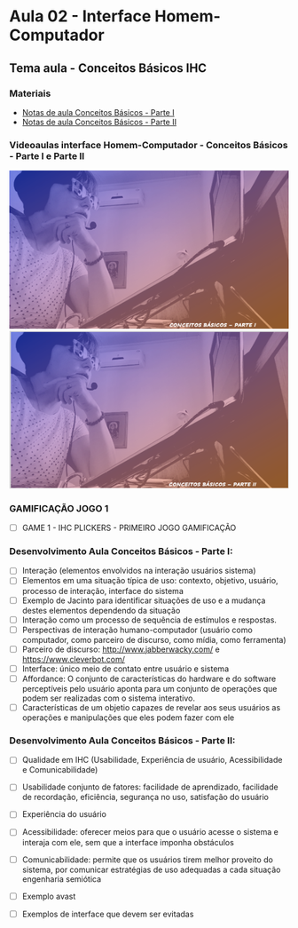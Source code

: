 # Aula 02 - Interface Homem-Computador
## Tema aula - Conceitos Básicos IHC

### Materiais
- [Notas de aula Conceitos Básicos - Parte I](conceitos_basicos_parteI.pdf)
- [Notas de aula Conceitos Básicos - Parte II](conceitos_basicos_parteII.pdf)

### Videoaulas interface Homem-Computador -  Conceitos Básicos - Parte I e Parte II
[![Conceitos Básicos PARTE I](capa_3.png)](https://youtu.be/dyawYUfLSzQ)
[![Conceitos Básicos PARTE II](capa_4.png)](https://youtu.be/gbmsShIugq8)

### GAMIFICAÇÃO JOGO 1
- [ ]  GAME 1 - IHC PLICKERS - PRIMEIRO JOGO GAMIFICAÇÃO

### Desenvolvimento Aula Conceitos Básicos - Parte I: 

- [ ]  Interação (elementos envolvidos na interação usuários sistema)
- [ ]  Elementos em uma situação típica de uso: contexto, objetivo, usuário, processo de interação, interface do sistema
- [ ]  Exemplo de Jacinto para identificar situações de uso e a mudança destes elementos dependendo da situação
- [ ]  Interação como um processo de sequência de estímulos e respostas. 
- [ ]  Perspectivas de interação humano-computador (usuário como computador, como parceiro de discurso, como mídia, como ferramenta)
- [ ]  Parceiro de discurso: http://www.jabberwacky.com/ e https://www.cleverbot.com/
- [ ]  Interface: único meio de contato entre usuário e sistema
- [ ]  Affordance: O conjunto de características do hardware e do software perceptíveis pelo usuário aponta para um conjunto de operações que podem ser realizadas com o sistema interativo.
- [ ]  Características de um objetio capazes de revelar aos seus usuários as operações e manipulações que eles podem fazer com ele

### Desenvolvimento Aula Conceitos Básicos - Parte II: 

- [ ]  Qualidade em IHC (Usabilidade, Experiência de usuário, Acessibilidade e Comunicabilidade)
- [ ]  Usabilidade conjunto de fatores: facilidade de aprendizado, facilidade de recordação, eficiência, segurança no uso, satisfação do usuário
- [ ]  Experiência do usuário
- [ ]  Acessibilidade: oferecer meios para que o usuário acesse o sistema e interaja com ele, sem que a interface imponha obstáculos
- [ ]  Comunicabilidade: permite que os usuários tirem melhor proveito do sistema, por comunicar estratégias de uso adequadas a cada situação engenharia semiótica
- [ ]  Exemplo avast
- [ ]  Exemplos de interface que devem ser evitadas

